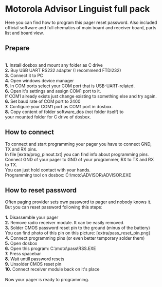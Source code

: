 # Motorola Advisor Linguist full pack
Here you can find how to program this pager reset password. Also included official software and full chematics of main board and receiver board, parts list and board view.

## Prepare
<br />    __1.__ Install dosbox and mount any folder as C drive
<br />    __2.__ Buy USB UART RS232 adapter (I recommend FTDI232)
<br />    __3.__ Connect it to PC
<br />    __4.__ Open windows device manager
<br />    __5.__ In COM ports select your COM port that is USB-UART-related.
<br />    __6.__ Open it's settings and assign COM1 port to it. 
<br />    If COM1 already exists just change existing to something else and try again.
<br />    __6.__ Set baud rate of COM port to 2400
<br />    __7.__ Configure your COM1 port as COM1 port in dosbox.
<br />    __8.__ Copy content of folder software_dos (not folder itself) to 
<br />    your mounted folder for C drive of dosbox.

## How to connect
To connect and start programming your pager you have to connect GND, TX and RX pins.
<br />    In file [extra/prog_pinout.txt] you can find info about programming pins.
<br />    Connect GND of your pager to GND of your programmer, RX to TX and RX to TX.
<br />    You can just hold contact with your hands.
<br />    Programming tool on dosbox: C:\moto\ADVISOR\ADVISOR.EXE

## How to reset password
Often paging provider sets own password to pager and nobody knows it.
<br />    But you can reset password following this steps:
<br />
<br />    __1.__ Disassemble your pager
<br />    __2.__ Remove radio receiver module. It can be easily removed.
<br />    __3.__ Solder CMOS password reset pin to the ground (minus of the battery)
<br />      You can find photo of this pin on this picture: [extra/pass_reset_pin.png]
<br />    __4.__ Connect programming pins (or even better temporary solder them)
<br />    __5.__ Open dosbox
<br />    __6.__ Open this program: C:\moto\pass\RSS.EXE
<br />    __7.__ Press spacebar
<br />    __8.__ Wait untill password resets
<br />    __9.__ Unsolder CMOS reset pin
<br />    __10.__ Connect receiver module back on it's place
<br />
<br />    Now your pager is ready to programming.